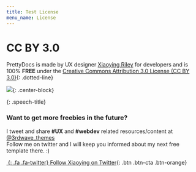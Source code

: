 ```yaml
---
title: Test License
menu_name: License
---
```


<div class="jumbotron text-center">

# CC BY 3.0

PrettyDocs is made by UX designer [Xiaoying Riley](https://twitter.com/3rdwave_themes) for developers and is 100% **FREE**
under the [Creative Commons Attribution 3.0 License (CC BY 3.0)](http://creativecommons.org/licenses/by/3.0/){: .dotted-line}
	
 <div class="author-profile text-center">
 
[![](assets/images/demo/author-profile.png)](https://twitter.com/3rdwave_themes){: .center-block}
  
 </div>
 <div class="speech-bubble">

{: .speech-title}
### Want to get more freebies in the future?
 
I tweet and share **#UX** and **#webdev** related resources/content at [@3rdwave_themes](https://twitter.com/3rdwave_themes)<br>
Follow me on twitter and I will keep you informed about my next free template there. :)

 </div>
 <div class="list list-inline center-block">

[*&nbsp;*{: .fa .fa-twitter} Follow Xiaoying on Twitter](https://twitter.com/3rdwave_themes){: .btn .btn-cta .btn-orange}

 </div>
</div>
